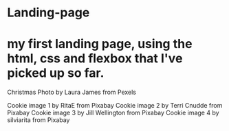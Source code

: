 # Landing-page

# my first landing page, using the html, css and flexbox that I've picked up so far.

Christmas Photo by Laura James from Pexels

Cookie image 1 by RitaE from Pixabay 
Cookie image 2 by Terri Cnudde from Pixabay 
Cookie image 3 by Jill Wellington from Pixabay 
Cookie image 4 by silviarita from Pixabay